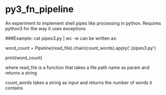 py3_fn_pipeline
===============

An experiment to implement shell pipes like processing in python.
Requires python3 for the way it uses exceptions


###Example:
cat pipes3.py | wc -w can be written as:

word_count = Pipeline(read_file).chain(count_words).apply('./pipes3.py')


print(word_count)


where read_file is a function that takes a file path name as param and returns a string

count_words takes a string as input and returns the number of words it contains
